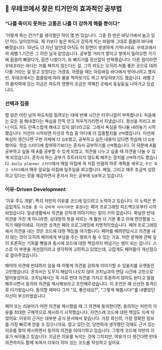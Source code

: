 ## 🐯 우테코에서 찾은 티거만의 효과적인 공부법

### “나를 죽이지 못하는 고통은 나를 더 강하게 해줄 뿐이다”

'이렇게 죽는 건가?'를 생각했던 적이 몇 번 있습니다. 그중 한 번은 바닷가에서 놀고 있던 어느 날이었어요. 제 키보다 높은 파도가 강하게 치는 바람에 그대로 휩쓸려 바다에 빠졌습니다. 10년도 더 지난 일인데 아직도 이 장면이 생생하게 기억나네요. 우테코에서의 레벨 1 기간은 그 어린 날과 같았습니다. 공부할 거리가 쌓이고 쌓여서 밀려오면 거기에 휩쓸려 빠졌다가, 잠깐 나왔다가, 또 빠지기를 정신없이 반복했습니다. 다른 점이라면 우테코라는 바다는 저를 해치지 않는다는 걸, 그의 파도는 오히려 저를 좋은 곳으로 데려다줄 거라는 걸 믿고 있었다는 거겠죠. 어렸을 때는 아등바등 바다에서 벗어나려고 했지만, 우테코에서는 휩쓸림에 따라 물을 먹어보기도 하고 부딪혀보기도 했습니다. 레벨 2의 끝자락에 있는 지금은 파도의 영향이 조금은 약해진 곳에서 둥실둥실 나아가고 있습니다.

### 선택과 집중

할 일은 어린 날의 파도처럼 밀려오는 데에 반해 시간은 터무니없이 부족합니다. 처음에는 모든 걸 해내겠다는 욕심을 잔뜩 안고 허우적거리면서 지냈습니다. 정신을 차리고 보니 이도 저도 만족스럽게 해내고 있지 않더라고요. 그래서 욕심을 하나둘 내려놓기 시작했습니다. 미션이 시작되면 미션과 학습 중 어디에 더 집중할지를 `선택`했습니다. 미션에 욕심이 생긴다면 구현 자체에 더 `집중`했고, 공부하고 싶은 내용이 있다면 학습에 더 `집중`했어요. 학습 스터디에 참여하기보다는 혼자서 공부하기를 `선택`했습니다. 이 덕분에 A를 공부하고 싶을 때 A를 공부할 수 있게 되었고, 의견을 나누고 싶을 때 의견을 나눌 수 있게 되었습니다. 혼자서 하는 공부가 흐트러지지 않도록 해주는 장치를 `선택`하기도 했습니다. `daily planner 스터디`에서 매일 아침에 꼭 지킬 만큼의 하루 계획을 세우고, `주간 회고 스터디`에서 매주 일요일 아침에 일주일을 회고합니다. 매일, 그리고 매주 조금씩 성장하고 있다는 것을 체감하면서 혼자서 하는 공부에 `집중`하고 있습니다.

### 이유-Driven Development

'이유 주도 개발', 특히 저만의 이유를 코드에 담으려고 노력하고 있습니다. 이 노력은 뜬금없게도 `의견을 좀 더 강하게 이야기하면 좋겠다`는 페어 프로그래밍 피드백으로부터 시작되었습니다. 일상생활에서 의견을 강하게 이야기하는 일이 거의 없습니다. 확실한 반대 의견을 가진 게 아니라면, 상대방의 뜻을 따르는 게 훨씬 더 기분 좋고 이에 편안함을 느끼기 때문이에요. 이러한 성격은 페어 프로그래밍에 치명적이었습니다. 페어 프로그래밍에서 의견을 내는 것은 코드에 대한 책임을 야기합니다. 페어를 배려한답시고 의견을 내지 않는 것이 오히려 페어에게 부담을 주는 행위가 될 수 있는 거죠. 어떤 문제에 관해 깊이 토론하는 기회를 뺏음과 동시에 코드에 대한 책임까지 떠넘기는 셈이 되는 겁니다. 스스로 이 부분을 개선점이라고 생각하여 고민하고 있었는데, 고맙게도 페어들이 개선점으로 꼽아주었습니다.

페어의 의견에 반대하지 않을 때 어떻게 의견을 강하게 이야기할 수 있을지를 오랫동안 고민했습니다. 혼자서는 도무지 해답이 나오지 않아 코치님과의 면담 시간에 고민으로 털어놓았어요. 코치님께서는 꼭 서로 반대 의견을 가지고 토론하지 않아도 된다고 말씀해주시면서 동의의 의견을 제시해보라고 조언해주셨습니다. 이 조언은 꽤 신선한 충격으로 다가왔습니다. 동의할 때마다 그저 "오, 좋은데요?", "그렇게 해봅시다!"를 내뱉었던 자신이 부끄러웠습니다.

페어 또는 리뷰어가 어떤 의견을 제시했을 때 그 의견에 동의한다면, 동의하는 저만의 이유를 최대한 구체적으로 제시하기 시작했습니다. 자연스레 코드에 대한 책임도 지게 되었어요. 이유의 근거는 대부분 공식 문서에서 찾습니다. 가장 최신의, 가장 정확한 정보를 가장 빠르게 얻을 수 있으니까요. 알고 있던 것, 당연하게 생각했던 것에도 근거 있는 이유를 찾아 제시하면서 동의의 의견을 이야기하고 있습니다. 그렇게 코드에 저만의 이유가 녹아들고 있습니다. 지금은 이유를 녹이는 것에 그치지만, 여유가 더 생긴다면 반대 의견까지도 함께 녹여서 더욱더 의미 있는 코드를 작성하고 싶어요.

